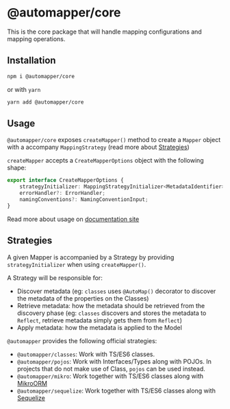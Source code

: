 # @automapper/core

This is the core package that will handle mapping configurations and mapping operations.

## Installation

```sh
npm i @automapper/core
```

or with `yarn`

```sh
yarn add @automapper/core
```

## Usage

`@automapper/core` exposes `createMapper()` method to create a `Mapper` object with a accompany `MappingStrategy` (read more
about [Strategies](#Strategies))

`createMapper` accepts a `CreateMapperOptions` object with the following shape:

```ts
export interface CreateMapperOptions {
    strategyInitializer: MappingStrategyInitializer<MetadataIdentifier>;
    errorHandler?: ErrorHandler;
    namingConventions?: NamingConventionInput;
}
```

Read more about usage on [documentation site](https://automapperts.netlify.app/docs/api/create-mapper)

## Strategies

A given Mapper is accompanied by a Strategy by providing `strategyInitializer` when using `createMapper()`.

A Strategy will be responsible for:

-   Discover metadata (eg: `classes` uses `@AutoMap()` decorator to discover the metadata of the properties on the Classes)
-   Retrieve metadata: how the metadata should be retrieved from the discovery phase (eg: `classes` discovers and stores the metadata to `Reflect`, retrieve metadata simply gets them from `Reflect`)
-   Apply metadata: how the metadata is applied to the Model

`@automapper` provides the following official strategies:

-   `@automapper/classes`: Work with TS/ES6 classes.
-   `@automapper/pojos`: Work with Interfaces/Types along with POJOs. In projects that do not make use of Class, `pojos`
    can be used instead.
-   `@automapper/mikro`: Work together with TS/ES6 classes along with [MikroORM](https://github.com/mikro-orm/mikro-orm)
-   `@automapper/sequelize`: Work together with TS/ES6 classes along with [Sequelize](https://github.com/sequelize/sequelize)
